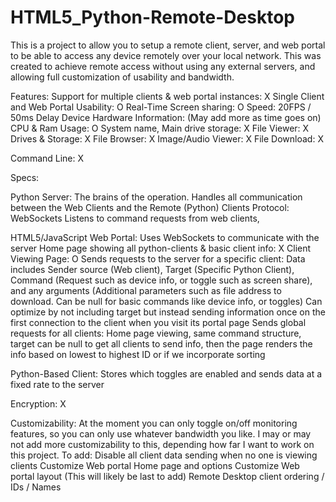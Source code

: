 # HTML5_Python-Remote-Desktop

This is a project to allow you to setup a remote client, server, and web portal to be able to access any device remotely over your local network. This was created to achieve remote access without using any external servers, and allowing full customization of usability and bandwidth.

Features:
  Support for multiple clients & web portal instances: X
  Single Client and Web Portal Usability: O
  Real-Time Screen sharing: O Speed: 20FPS / 50ms Delay
  Device Hardware Information: (May add more as time goes on)
    CPU & Ram Usage: O
    System name, Main drive storage: X
  File Viewer: X
    Drives & Storage: X
    File Browser: X
    Image/Audio Viewer: X
    File Download: X
    
  Command Line: X

Specs:

Python Server: The brains of the operation. Handles all communication between the Web Clients and the Remote (Python) Clients
  Protocol: WebSockets
  Listens to command requests from web clients,

HTML5/JavaScript Web Portal:
    Uses WebSockets to communicate with the server
    Home page showing all python-clients & basic client info: X
    Client Viewing Page: O
    Sends requests to the server for a specific client:
      Data includes Sender source (Web client), Target (Specific Python Client), Command (Request such as device info, or toggle such as screen share), and any arguments (Additional parameters such as file address to download. Can be null for basic commands like device info, or toggles)
      Can optimize by not including target but instead sending information once on the first connection to the client when you visit its portal page
    Sends global requests for all clients:
      Home page viewing, same command structure, target can be null to get all clients to send info, then the page renders the info based on lowest to highest ID or if we incorporate sorting
    
Python-Based Client:
  Stores which toggles are enabled and sends data at a fixed rate to the server
  

  Encryption: X

  Customizability: At the moment you can only toggle on/off monitoring features, so you can only use whatever bandwidth you like. I may or may not add more customizability to this, depending how far I want to work on this project.
  To add: 
    Disable all client data sending when no one is viewing clients
    Customize Web portal Home page and options
    Customize Web portal layout (This will likely be last to add)
    Remote Desktop client ordering / IDs / Names
